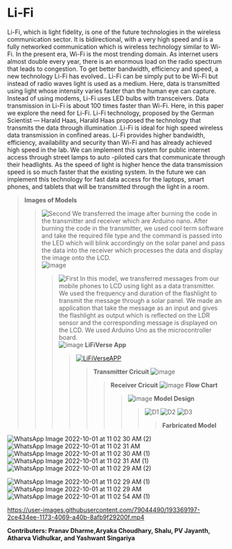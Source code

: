 # Li-Fi
Li-Fi, which is light fidelity, is one of the future technologies in the wireless
communication sector. It is bidirectional, with a very high speed and is a
fully networked communication which is wireless technology similar to
Wi-Fi. In the present era, Wi-Fi is the most trending domain. As internet
users almost double every year, there is an enormous load on the radio
spectrum that leads to congestion. To get better bandwidth, efficiency and
speed, a new technology Li-Fi has evolved.. Li-Fi can be simply put to be
Wi-Fi but instead of radio waves light is used as a medium. Here, data is
transmitted using light whose intensity varies faster than the human eye
can capture. Instead of using modems, Li-Fi uses LED bulbs with
transceivers. Data transmission in Li-Fi is about 100 times faster than
Wi-Fi. Here, in this paper we explore the need for Li-Fi. Li-Fi technology,
proposed by the German Scientist — Harald Haas, Harald Haas proposed
the technology that transmits the data through illumination .Li-Fi is ideal for
high speed wireless data transmission in confined areas. Li-Fi provides
higher bandwidth, efficiency, availability and security than Wi-Fi and has
already achieved high speed in the lab. We can implement this system for
public internet access through street lamps to auto -piloted cars that
communicate through their headlights. As the speed of light is higher hence
the data transmission speed is so much faster that the existing system. In
the future we can implement this technology for fast data access for the
laptops, smart phones, and tablets that will be transmitted through the light
in a room.
>**Images of Models**
>>![Second](https://user-images.githubusercontent.com/79044490/193364552-f4e4cb45-57be-4db7-9c9c-cb8414c5e614.png)
>>We transferred the image after burning the code in the transmitter and receiver which are Arduino nano. After burning the code in the transmitter, we used cool term software and take the required file type and the command is passed into the LED which will blink accordingly on the solar panel and pass the data into the receiver which processes the data and display the image onto the LCD.  
![image](https://user-images.githubusercontent.com/79044490/193364725-263b25d5-e23a-430a-ba79-49e07fd7ed88.png)
>>>![First](https://user-images.githubusercontent.com/79044490/193364532-0b73167f-a09e-46f2-800d-aa34b62b5c27.png)
>>>In this model, we transferred messages from our mobile phones to LCD using light as a data transmitter. We used the frequency and duration of the flashlight to transmit the message through a solar panel. We made an application that take the message as an input and gives the flashlight as output which is reflected on the LDR sensor and the corresponding message is displayed on the LCD. We used Arduino Uno as the microcontroller board.  
![image](https://user-images.githubusercontent.com/79044490/193364708-5fadba1e-1f5c-4f81-9709-ac0b98227a06.png)
>>>**LiFiVerse App**
>>>>[![LiFiVerseAPP](https://user-images.githubusercontent.com/79044490/193363073-5270517b-30c8-429f-a5f0-ffee11825375.png)](https://github.com/Pranav-Programmer/LiFiVerse)
>>>>>**Transmitter Cricuit**
![image](https://user-images.githubusercontent.com/79044490/193365737-8e983780-4020-4c5e-9a21-3d3e49a31fa2.png)
>>>>>> **Receiver Cricuit**
![image](https://user-images.githubusercontent.com/79044490/193365834-2f856dac-74c4-4374-b82d-1e50d7c5b4c9.png)
**Flow Chart**
>>>>>>>![image](https://user-images.githubusercontent.com/79044490/193367944-00b1ce6a-43ea-49a4-88c2-2c74276aa450.png)
**Model Design**
>>>>>>>> ![D1](https://user-images.githubusercontent.com/79044490/193365401-4d28c356-742d-408f-b8c6-115e5f2f74dd.png)
![D2](https://user-images.githubusercontent.com/79044490/193365421-0c2d486b-50db-4de9-a3c8-65b15f242162.png)
![D3](https://user-images.githubusercontent.com/79044490/193365438-478a14a5-fd7c-4252-aad5-20bd48a30ac0.png)
>>>>>>>>> **Farbricated Model**
>>>>>>>>>>
![WhatsApp Image 2022-10-01 at 11 02 30 AM (2)](https://user-images.githubusercontent.com/76249823/193394894-d2fd77d0-4980-4624-a9f1-2a7993f52a3a.jpeg)
![WhatsApp Image 2022-10-01 at 11 02 31 AM](https://user-images.githubusercontent.com/76249823/193394919-056484b6-ddcf-4091-a5de-42ba9ccef393.jpeg)
![WhatsApp Image 2022-10-01 at 11 02 30 AM (1)](https://user-images.githubusercontent.com/76249823/193394923-d7849ef9-11f7-4342-a19c-40e8c4f8d51f.jpeg)
![WhatsApp Image 2022-10-01 at 11 02 31 AM (1)](https://user-images.githubusercontent.com/76249823/193394928-d6566b74-7990-40e3-bb28-e6d0ad7b3f2f.jpeg)
![WhatsApp Image 2022-10-01 at 11 02 29 AM (2)](https://user-images.githubusercontent.com/76249823/193394934-cc554c1b-bb46-4763-815f-9382e41cc425.jpeg)

![WhatsApp Image 2022-10-01 at 11 02 29 AM (1)](https://user-images.githubusercontent.com/76249823/193394945-3ae7e7bc-08ea-406e-895f-c7496810501b.jpeg)
![WhatsApp Image 2022-10-01 at 11 02 29 AM](https://user-images.githubusercontent.com/76249823/193394947-b9bc2211-741e-4b4f-a6eb-34a7bc597a7e.jpeg)
![WhatsApp Image 2022-10-01 at 11 02 54 AM (1)](https://user-images.githubusercontent.com/76249823/193395112-8c0ab749-1e05-417d-9b2a-53acde5b4de4.jpeg)





https://user-images.githubusercontent.com/79044490/193369197-2ce434ee-1173-4069-a40b-8afb9f29200f.mp4






**Contributers:  Pranav Dharme,Aryaka Choudhary, Shalu, PV Jayanth, Atharva Vidhulkar, and Yashwant Singariya**




